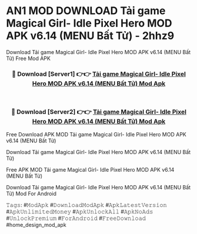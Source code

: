 # AN1 MOD DOWNLOAD Tải game Magical Girl- Idle Pixel Hero MOD APK v6.14 (MENU Bất Tử) - 2hhz9
Download Tải game Magical Girl- Idle Pixel Hero MOD APK v6.14 (MENU Bất Tử) Free Mod APK

<div align="center">
<h3>🔴 Download [Server1] 👉👉 <a href="https://apk-comot.site?title=Tải_game_Magical_Girl-_Idle_Pixel_Hero_MOD_APK_v6.14_(MENU_Bất_Tử)">Tải game Magical Girl- Idle Pixel Hero MOD APK v6.14 (MENU Bất Tử) Mod Apk</a></h3><br>

<h3>🔴 Download [Server2] 👉👉 <a href="https://apk-comot.site?title=Tải_game_Magical_Girl-_Idle_Pixel_Hero_MOD_APK_v6.14_(MENU_Bất_Tử)">Tải game Magical Girl- Idle Pixel Hero MOD APK v6.14 (MENU Bất Tử) Mod Apk</a></h3>
</div>


Free Download APK MOD Tải game Magical Girl- Idle Pixel Hero MOD APK v6.14 (MENU Bất Tử)

Download Tải game Magical Girl- Idle Pixel Hero MOD APK v6.14 (MENU Bất Tử) 

Free APK MOD Tải game Magical Girl- Idle Pixel Hero MOD APK v6.14 (MENU Bất Tử) 

Download Tải game Magical Girl- Idle Pixel Hero MOD APK v6.14 (MENU Bất Tử) Mod For Android

𝚃𝚊𝚐𝚜: #𝙼𝚘𝚍𝙰𝚙𝚔 #𝙳𝚘𝚠𝚗𝚕𝚘𝚊𝚍𝙼𝚘𝚍𝙰𝚙𝚔 #𝙰𝚙𝚔𝙻𝚊𝚝𝚎𝚜𝚝𝚅𝚎𝚛𝚜𝚒𝚘𝚗 #𝙰𝚙𝚔𝚄𝚗𝚕𝚒𝚖𝚒𝚝𝚎𝚍𝙼𝚘𝚗𝚎𝚢 #𝙰𝚙𝚔𝚄𝚗𝚕𝚘𝚌𝚔𝙰𝚕𝚕 #𝙰𝚙𝚔𝙽𝚘𝙰𝚍𝚜 #𝚄𝚗𝚕𝚘𝚌𝚔𝙿𝚛𝚎𝚖𝚒𝚞𝚖 #𝙵𝚘𝚛𝙰𝚗𝚍𝚛𝚘𝚒𝚍 #𝙵𝚛𝚎𝚎𝙳𝚘𝚠𝚗𝚕𝚘𝚊𝚍 #home_design_mod_apk